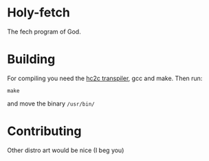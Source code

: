# Holy-fetch
The fech program of God.

# Building
For compiling you need the [hc2c transpiler](https://github.com/IridescentRose/HolyC-Translator), gcc and make.
Then run:
```
make
```
and move the binary `/usr/bin/`

# Contributing
Other distro art would be nice (I beg you)
